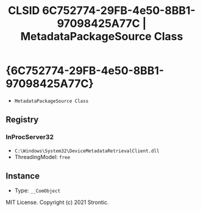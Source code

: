 ﻿---
title: "CLSID 6C752774-29FB-4e50-8BB1-97098425A77C | MetadataPackageSource Class"
excerpt: What is COM-Object CLSID 6C752774-29FB-4e50-8BB1-97098425A77C?
---

# {6C752774-29FB-4e50-8BB1-97098425A77C}

* `MetadataPackageSource Class`

## Registry


### InProcServer32

* `C:\Windows\System32\DeviceMetadataRetrievalClient.dll`
* ThreadingModel: `free`

## Instance

* Type: `__ComObject`

MIT License. Copyright (c) 2021 Strontic.


